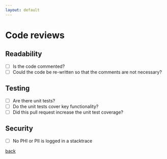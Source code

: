 ```yaml
---
layout: default
---
```


# Code reviews

## Readability

- [ ] Is the code commented?
- [ ] Could the code be re-written so that the comments are not necessary?

## Testing

- [ ] Are there unit tests?
- [ ] Do the unit tests cover key functionality?
- [ ] Did this pull request increase the unit test coverage?

## Security

- [ ] No PHI or PII is logged in a stacktrace

[back](./)
